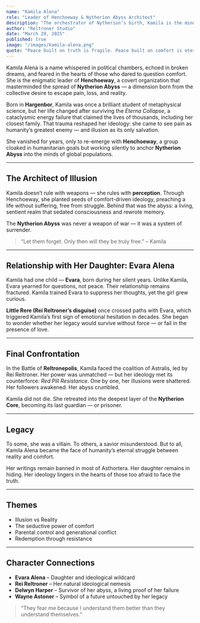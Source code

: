 ```yaml
---
name: "Kamila Alena"
role: "Leader of Henchoeway & Nytherion Abyss Architect"
description: "The orchestrator of Nytherion’s birth, Kamila is the mind behind the world's deepest illusions."
author: "Reltroner Studio"
date: "March 29, 2025"
published: true
image: "/images/kamila-alena.png"
quote: "Peace built on truth is fragile. Peace built on comfort is eternal."
---
```


Kamila Alena is a name whispered in political chambers, echoed in broken dreams, and feared in the hearts of those who dared to question comfort. She is the enigmatic leader of **Henchoeway**, a covert organization that masterminded the spread of **Nytherion Abyss** — a dimension born from the collective desire to escape pain, loss, and reality.

Born in **Hargenbor**, Kamila was once a brilliant student of metaphysical science, but her life changed after surviving the *Eterna Collapse*, a cataclysmic energy failure that claimed the lives of thousands, including her closest family. That trauma reshaped her ideology: she came to see pain as humanity’s greatest enemy — and illusion as its only salvation.

She vanished for years, only to re-emerge with **Henchoeway**, a group cloaked in humanitarian goals but working silently to anchor **Nytherion Abyss** into the minds of global populations.

---

## The Architect of Illusion
Kamila doesn’t rule with weapons — she rules with **perception**. Through Henchoeway, she planted seeds of comfort-driven ideology, preaching a life without suffering, free from struggle. Behind that was the abyss: a living, sentient realm that sedated consciousness and rewrote memory.

The **Nytherion Abyss** was never a weapon of war — it was a system of surrender.

> “Let them forget. Only then will they be truly free.” – Kamila

---

## Relationship with Her Daughter: Evara Alena
Kamila had one child — **Evara**, born during her silent years. Unlike Kamila, Evara yearned for questions, not peace. Their relationship remains fractured. Kamila trained Evara to suppress her thoughts, yet the girl grew curious.

**Little Rere (Rei Reltroner’s disguise)** once crossed paths with Evara, which triggered Kamila’s first sign of emotional hesitation in decades. She began to wonder whether her legacy would survive without force — or fail in the presence of love.

---

## Final Confrontation
In the Battle of **Reltronepolis**, Kamila faced the coalition of Astralis, led by Rei Reltroner. Her power was unmatched — but her ideology met its counterforce: *Red Pill Resistance*. One by one, her illusions were shattered. Her followers awakened. Her abyss crumbled.

Kamila did not die. She retreated into the deepest layer of the **Nytherion Core**, becoming its last guardian — or prisoner.

---

## Legacy
To some, she was a villain. To others, a savior misunderstood. But to all, Kamila Alena became the face of humanity’s eternal struggle between reality and comfort.

Her writings remain banned in most of Asthortera. Her daughter remains in hiding. Her ideology lingers in the hearts of those too afraid to face the truth.

---

## Themes
- Illusion vs Reality
- The seductive power of comfort
- Parental control and generational conflict
- Redemption through resistance

---

## Character Connections
- **Evara Alena** – Daughter and ideological wildcard
- **Rei Reltroner** – Her natural ideological nemesis
- **Delwyn Harper** – Survivor of her abyss, a living proof of her failure
- **Wayne Astoner** – Symbol of a future untouched by her legacy

> “They fear me because I understand them better than they understand themselves.”
